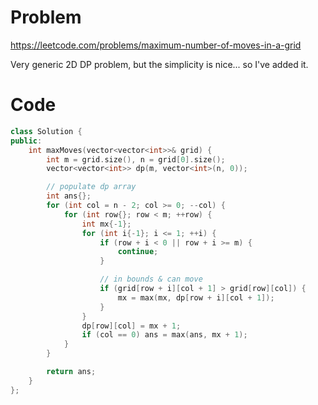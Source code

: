 # Problem
https://leetcode.com/problems/maximum-number-of-moves-in-a-grid

Very generic 2D DP problem, but the simplicity is nice... so I've added it.

# Code
```cpp []
class Solution {
public:
    int maxMoves(vector<vector<int>>& grid) {
        int m = grid.size(), n = grid[0].size();
        vector<vector<int>> dp(m, vector<int>(n, 0));

        // populate dp array
        int ans{};
        for (int col = n - 2; col >= 0; --col) {
            for (int row{}; row < m; ++row) {
                int mx{-1};
                for (int i{-1}; i <= 1; ++i) {
                    if (row + i < 0 || row + i >= m) {
                        continue;
                    }

                    // in bounds & can move
                    if (grid[row + i][col + 1] > grid[row][col]) {
                        mx = max(mx, dp[row + i][col + 1]);
                    }
                }
                dp[row][col] = mx + 1;
                if (col == 0) ans = max(ans, mx + 1);
            }
        }

        return ans;
    }
};
```